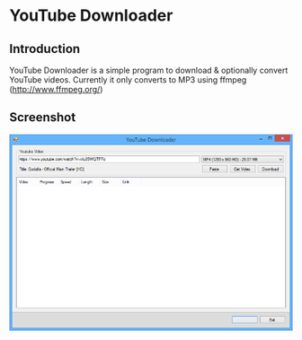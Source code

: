 # YouTube Downloader

## Introduction

YouTube Downloader is a simple program to download & optionally convert YouTube videos. Currently it only converts to MP3 using ffmpeg (http://www.ffmpeg.org/)

## Screenshot

![logo](Images/Screenshot1.png)